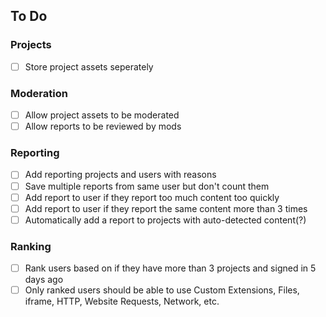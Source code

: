 ## To Do

### Projects
- [ ] Store project assets seperately

### Moderation
- [ ] Allow project assets to be moderated
- [ ] Allow reports to be reviewed by mods

### Reporting
- [ ] Add reporting projects and users with reasons
- [ ] Save multiple reports from same user but don't count them
- [ ] Add report to user if they report too much content too quickly
- [ ] Add report to user if they report the same content more than 3 times
- [ ] Automatically add a report to projects with auto-detected content(?)

### Ranking
- [ ] Rank users based on if they have more than 3 projects and signed in 5 days ago
- [ ] Only ranked users should be able to use Custom Extensions, Files, iframe, HTTP, Website Requests, Network, etc.